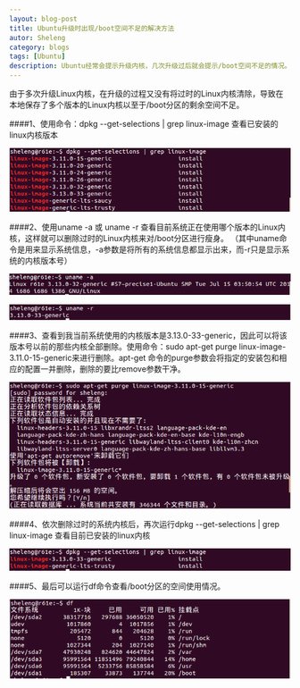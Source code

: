 ```yaml
---
layout: blog-post
title: Ubuntu升级时出现/boot空间不足的解决方法
autor: Sheleng
category: blogs
tags: [Ubuntu]
description: Ubuntu经常会提示升级内核，几次升级过后就会提示/boot空间不足的情况。本文就针对该问题提出一个解决方法。
---
```


由于多次升级Linux内核，在升级的过程又没有将过时的Linux内核清除，导致在本地保存了多个版本的Linux内核以至于/boot分区的剩余空间不足。

####1、使用命令：dpkg --get-selections | grep linux-image 查看已安装的linux内核版本

![](/public/images/posts/blogs/2014-08-12-ubuntu-update-boot/1.png)

####2、使用uname -a 或 uname -r 查看目前系统正在使用哪个版本的Linux内核，这样就可以删除过时的Linux内核来对/boot分区进行瘦身。   （其中uname命令是用来显示系统信息，-a参数是将所有的系统信息都显示出来，而-r只是显示系统的内核版本号）

![](/public/images/posts/blogs/2014-08-12-ubuntu-update-boot/2.png)

![](/public/images/posts/blogs/2014-08-12-ubuntu-update-boot/3.png)

####3、查看到我当前系统使用的内核版本是3.13.0-33-generic，因此可以将该版本号以前的那些内核全部删除。使用命令：sudo apt-get purge linux-image-3.11.0-15-generic来进行删除。apt-get 命令的purge参数会将指定的安装包和相应的配置一并删除，删除的要比remove参数干净。

![](/public/images/posts/blogs/2014-08-12-ubuntu-update-boot/4.png)

####4、依次删除过时的系统内核后，再次运行dpkg --get-selections | grep linux-image 查看目前已安装的linux内核

![](/public/images/posts/blogs/2014-08-12-ubuntu-update-boot/5.png)

####5、最后可以运行df命令查看/boot分区的空间使用情况。

![](/public/images/posts/blogs/2014-08-12-ubuntu-update-boot/6.png)